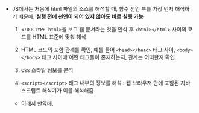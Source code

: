 - JS에서는 처음에 html 파일의 소스를 해석할 때, 함수 선언 부를 가장 먼저 해석하기 떄문에, **실행 전에 선언이 되어 있지 않아도 바로 실행 가능**
  
  1. `<!DOCTYPE html>`을 보고 웹 문서라는 것을 인식 후 `<html></html>` 사이의 코드를 HTML 표준에 맞춰 해석

  2. HTML 코드의 포함 관계를 확인, 예를 들어 `<head></head>` 태그 사이, `<body></body>` 태그 사이에 어떤 태그들이 존재하는지, 관계는 어떠한지 확인

  3. css 스타일 정보를 분석

  4. `<script></script>` 태그 내부의 정보를 해석 : 웹 브라우저 안에 포함된 자바스크립트 해석기가 이를 해석해줌
    - 이래서 만약에, <script> 앞에 사용하고자 하는 html 태그가 나와있지 않으면 `null` 값으로 처리 되어 오류가 생기므로, 항상 `<body></body>` 를 닫기 가장 마지막에 `<script></script>` 코드를 삽입

  5. 앞에서 해석한 html 태그 정보와, css 스타일 정보를 통해 웹 브라우저에 화면을 표시

  6. 자바스크립트 코드를 실행

# `var` : `ES6` 이전에 사용하던 변수 선언 방식 - 현재는 사용하지 않을 것을 권장 (`재선언`으로 인한 오류, 의도치 않은 `전역 변수`선언으로 인한 오류 등)

- `var` 키워드는 변수를 선언할 때, `함수 스코핑(function scoping)` 을 지정하는 키워드이다.

- 따라서, `지역 변수`와 완전히 동일한 개념은 아니기 때문에, `if{}`나 `while{}` 블럭 안에서는 `var`를 써도, `지역 변수`가 아닌 `전역 변수`로 선언된다.
  
- 함수 안에서 `var` 키워드를 쓰면 `지역 변수`로 인식되어서, 함수 밖에서 사용할 수 없다.

- 함수 안에서 `var` 키워드를 쓰지 않고 새로 변수를 선언하면, `전역 변수`로 선언된다.

- 함수 밖에서 `var` 키워드를 쓰면 `전역 변수`로 인식되며, 어디서든 사용할 수 있다. `var` 키워드를 쓰는 이유는 명시적으로 변수 선언임을 알리기 위한 것 뿐인듯

- `var` 키워드는 `재할당`과 `재선언`이 가능 : `재선언`은 불가능한 언어가 많지만 자바스크립트에서는 가능하고, 그냥 새로운 값을 할당한 것처럼 동작함

## `Hoisting` : 실제 코드 실행 전에 `var` 변수의 최상단 `scope`로 선언을 끌어올리는 것 (`undefined`로 처음에 초기화)

- 아래의 코드에서, `y`의 선언과 할당이 동시에 이루어져있고, `y`를 선언하기 전에 `console.log("y is" + y);`를 사용하기 때문에 오류가 나야할 것 같지만, `Hoisting` 때문에 오류가 나지 않고 `undefined`가 출력됨

```
console.log("y is" + y);
var y = 30;
```

- 그 이유는, 자바스크립트 해석기는 처음에 `<script>` 태그를 보며 자바스크립트 코드를 해석하는 과정에서 `var` 키워드가 붙은 변수들을 따로 기억해두기 때문에, 실제 코드의 위치는 뒤에 있어도 이미 해당 변수가 선언되어 있는 것처럼, 아래와 같이 동작함\
(실제 코드가 이렇게 변한다는 것이 아니라 동작이 이렇게 된다는 뜻)

```
var y;
console.log("y is" + y);
y = 30;
```

- 따라서, 호이스팅으로 인한 의도치 않은 문제가 발생할 수 있기 떄문에 항상 `var` 변수의 선언은 함수의 가장 앞에 할 것을 권장함

# `let`, `const` : `ES6` 이후 `var`의 문제점으로 인해 등장한 변수 선언 키워드 : `function scoping`가 아닌 `block scoping` 이며, `재선언` 불가능

- `var`과 달리 호이스팅이 적용되지 않기 때문에, 선언하기 전에 변수를 참조하면 오류가 발생

## `let` : 블록 스코핑, 재선언 불가능

- `var` 과 달리 함수 스코핑이 아닌 블록 스코핑이며 재선언이 불가능 하여, `var`의 문제 해결 가능 : 호이스팅, 재선언, 의도치 않은 전역 변수

- 마찬가지로, `ES6` 에서도 전역 변수로 선언하기 위해서는 아무 `keyword`를 붙이지 않으면 됨

## `const` : 블록 스코핑, 재선언 불가능, 상수로 취급되어 재할당도 불가능

- `var` 과 달리 함수 스코핑이 아닌 블록 스코핑이며 재선언이 불가능 하여, `var`의 문제 해결 가능

- 상수로 취급되기 때문에 **선언과 동시에 무조건 할당이 이루어져야 하고,** 선언과 함께 한번 값을 할당한 이후 재할당 불가능

# 각 `keyword`의 차이 정리

1. `var` : `ES6` 이전 버전에서 사용하던 `keyword`로 현재는 `let`으로 대체하여 `var`의 사용을 피하는 것을 권장
  
  - `function scoping` : `if`, `while`, `for` 내부에서 블록 스코핑이 안되는거 유의
  
  - `Hositing` : 의도치 않은 오류가 발생할 수 있기 때문에, 함수 내에서 `var`을 쓸 때는 가장 앞에 선언을 해줄 것
  
  - `재선언`, `재할당` 가능 : 의도치 않게 이미 사용중이던 변수를 변경하는 오류 발생 가능성 주의

2. `let`

  - `block scoping`
  
  - `Hosting` 적용 X
  
  - `재선언`은 가능하지만, `재할당`은 불가능

3. `const`

  - `block scoping`

  - `Hoisting` 적용 X

  - `재선언`, `재할당` 모두 불가능 + 선언시 할당을 동시에 해줘야함
 
# paramter

- 아래와 같이 `ES6` 부터 paramter의 기본값 사용 가능

```
function multiple(a = 10, b = 20, c = 30){
  return a * b * c;
}
```

- `parseInt(null)`은 `NaN`을 리턴하기 때문에, `isNaN`이나 `number != NaN`로 검사해야함

### 문자형과 정수형의 비교는 항상 문자형을 정수형으로 변환하여 이루어짐

- 문자형과 정수형를 비교할 때, 문자형이 숫자값으로 변환될 수 있다면 정수형으로 변환되어 계산됨
  - ex) "10" < 11 : `true`
  - "10"이 `Number("10");` 으로 계산되기 때문

- 문자형과 정수형을 비교할 때, 문자형이 숫자값으로 변환될 수 없다면 문자형이 `NaN`으로 변환되어 항상 `false`가 나옴
  - ex) "A" < 11 : `false`
  - "A"가 `Number("A");` 으로 계산되면 `NaN`을 리턴하기 떄문
